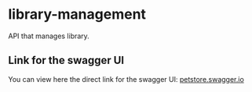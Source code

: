 # library-management
API that manages library.
## Link for the swagger UI
You can view here the direct link for the swagger UI: [petstore.swagger.io](https://petstore.swagger.io/?url=https://raw.githubusercontent.com/Harenabs21/library-management/main/docs/api.yml)
